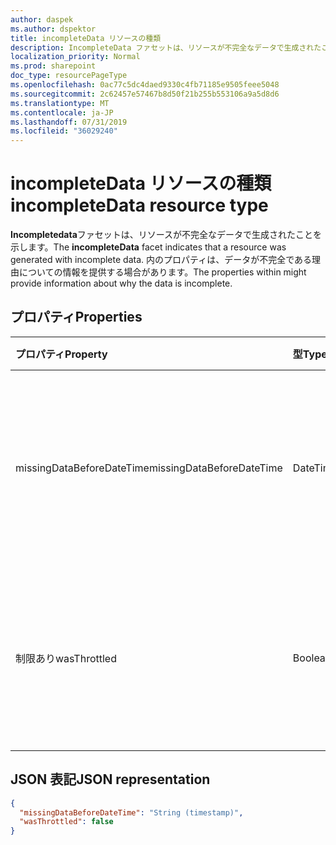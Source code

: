 ```yaml
---
author: daspek
ms.author: dspektor
title: incompleteData リソースの種類
description: IncompleteData ファセットは、リソースが不完全なデータで生成されたことを示します。
localization_priority: Normal
ms.prod: sharepoint
doc_type: resourcePageType
ms.openlocfilehash: 0ac77c5dc4daed9330c4fb71185e9505feee5048
ms.sourcegitcommit: 2c62457e57467b8d50f21b255b553106a9a5d8d6
ms.translationtype: MT
ms.contentlocale: ja-JP
ms.lasthandoff: 07/31/2019
ms.locfileid: "36029240"
---
```

# <a name="incompletedata-resource-type"></a><span data-ttu-id="7ec5a-103">incompleteData リソースの種類</span><span class="sxs-lookup"><span data-stu-id="7ec5a-103">incompleteData resource type</span></span>

<span data-ttu-id="7ec5a-104">**Incompletedata**ファセットは、リソースが不完全なデータで生成されたことを示します。</span><span class="sxs-lookup"><span data-stu-id="7ec5a-104">The **incompleteData** facet indicates that a resource was generated with incomplete data.</span></span>
<span data-ttu-id="7ec5a-105">内のプロパティは、データが不完全である理由についての情報を提供する場合があります。</span><span class="sxs-lookup"><span data-stu-id="7ec5a-105">The properties within might provide information about why the data is incomplete.</span></span>

## <a name="properties"></a><span data-ttu-id="7ec5a-106">プロパティ</span><span class="sxs-lookup"><span data-stu-id="7ec5a-106">Properties</span></span>

| <span data-ttu-id="7ec5a-107">プロパティ</span><span class="sxs-lookup"><span data-stu-id="7ec5a-107">Property</span></span>                  | <span data-ttu-id="7ec5a-108">型</span><span class="sxs-lookup"><span data-stu-id="7ec5a-108">Type</span></span>           | <span data-ttu-id="7ec5a-109">説明</span><span class="sxs-lookup"><span data-stu-id="7ec5a-109">Description</span></span>
|:--------------------------|:---------------|:--------------------------------
| <span data-ttu-id="7ec5a-110">missingDataBeforeDateTime</span><span class="sxs-lookup"><span data-stu-id="7ec5a-110">missingDataBeforeDateTime</span></span> | <span data-ttu-id="7ec5a-111">DateTimeOffset</span><span class="sxs-lookup"><span data-stu-id="7ec5a-111">DateTimeOffset</span></span> | <span data-ttu-id="7ec5a-112">サービスは、指定された時間の前にソースデータを持っていません。</span><span class="sxs-lookup"><span data-stu-id="7ec5a-112">The service does not have source data before the specified time.</span></span>
| <span data-ttu-id="7ec5a-113">制限あり</span><span class="sxs-lookup"><span data-stu-id="7ec5a-113">wasThrottled</span></span>              | <span data-ttu-id="7ec5a-114">Boolean</span><span class="sxs-lookup"><span data-stu-id="7ec5a-114">Boolean</span></span>        | <span data-ttu-id="7ec5a-115">アクティビティが多すぎるため、一部のデータが記録されませんでした。</span><span class="sxs-lookup"><span data-stu-id="7ec5a-115">Some data was not recorded due to excessive activity.</span></span>

## <a name="json-representation"></a><span data-ttu-id="7ec5a-116">JSON 表記</span><span class="sxs-lookup"><span data-stu-id="7ec5a-116">JSON representation</span></span>

<!-- { "blockType": "resource", "@type": "microsoft.graph.incompleteData" } -->

```json
{
  "missingDataBeforeDateTime": "String (timestamp)",
  "wasThrottled": false
}
```

<!--
{
  "type": "#page.annotation",
  "section": "documentation",
  "tocPath": "Facets/incompleteData",
  "suppressions": []
}
-->
